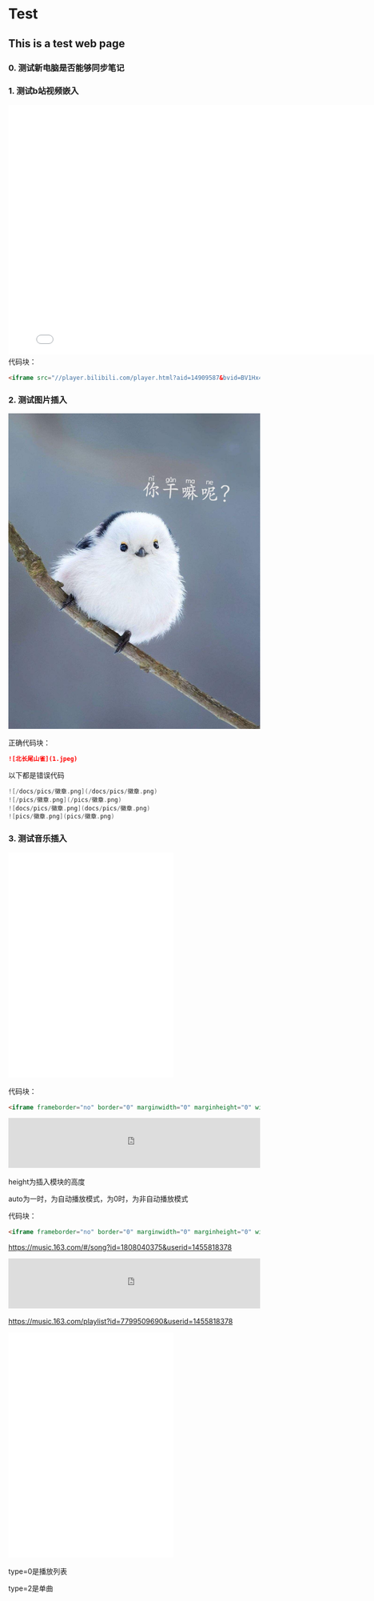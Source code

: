 # Test

## This is a test web page

### 0. 测试新电脑是否能够同步笔记

### 1. 测试b站视频嵌入
<iframe src="//player.bilibili.com/player.html?aid=14909587&bvid=BV1Hx411V7n9&cid=24297387&page=1" scrolling="no" border="0" frameborder="no" framespacing="0" allowfullscreen="true" width="800" height="500"> </iframe>
代码块：

```markdown
<iframe src="//player.bilibili.com/player.html?aid=14909587&bvid=BV1Hx411V7n9&cid=24297387&page=1" scrolling="no" border="0" frameborder="no" framespacing="0" allowfullscreen="true" width="800" height="500"> </iframe>
```



### 2. 测试图片插入
![北长尾山雀](1.jpeg)

正确代码块：

```markdown
![北长尾山雀](1.jpeg)
```



以下都是错误代码

```cpp
![/docs/pics/徽章.png](/docs/pics/徽章.png)
![/pics/徽章.png](/pics/徽章.png)
![docs/pics/徽章.png](docs/pics/徽章.png)
![pics/徽章.png](pics/徽章.png)
```

### 3. 测试音乐插入
<iframe frameborder="no" border="0" marginwidth="0" marginheight="0" width="330" height="450" src="//music.163.com/outchain/player?type=0&id=5156824747&auto=0&height=430"></iframe>

代码块：

```html
<iframe frameborder="no" border="0" marginwidth="0" marginheight="0" width="330" height="450" src="//music.163.com/outchain/player?type=0&id=5156824747&auto=0&height=430"></iframe>
```



<iframe frameborder="no" border="0" marginwidth="0" marginheight="0" width="100%" height="100" src="https://music.163.com/outchain/player?type=2&amp;id=38018486&amp;auto=0&amp;height=100"></iframe>

height为插入模块的高度

auto为一时，为自动播放模式，为0时，为非自动播放模式


代码块：

```html
<iframe frameborder="no" border="0" marginwidth="0" marginheight="0" width="100%" height="100" src="https://music.163.com/outchain/player?type=2&amp;id=38018486&amp;auto=0&amp;height=100"></iframe>
```



https://music.163.com/#/song?id=1808040375&userid=1455818378

<iframe frameborder="no" border="0" marginwidth="0" marginheight="0" width="100%" height="100" src="https://music.163.com/outchain/player?type=2&amp;id=1808040375&amp;auto=0&amp;height=100"></iframe>

https://music.163.com/playlist?id=7799509690&userid=1455818378

<iframe frameborder="no" border="0" marginwidth="0" marginheight="0" width="330" height="450" src="//music.163.com/outchain/player?type=0&id=7799509690&auto=0&height=430">Future bass</iframe>



type=0是播放列表

type=2是单曲

